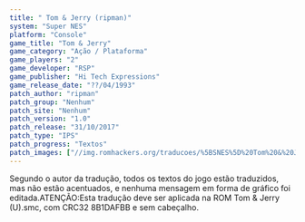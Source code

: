 ```yaml
---
title: " Tom & Jerry (ripman)"
system: "Super NES"
platform: "Console"
game_title: "Tom & Jerry"
game_category: "Ação / Plataforma"
game_players: "2"
game_developer: "RSP"
game_publisher: "Hi Tech Expressions"
game_release_date: "??/04/1993"
patch_author: "ripman"
patch_group: "Nenhum"
patch_site: "Nenhum"
patch_version: "1.0"
patch_release: "31/10/2017"
patch_type: "IPS"
patch_progress: "Textos"
patch_images: ["//img.romhackers.org/traducoes/%5BSNES%5D%20Tom%20&%20Jerry%20-%20ripman%20-%201.png","//img.romhackers.org/traducoes/%5BSNES%5D%20Tom%20&%20Jerry%20-%20ripman%20-%202.png","//img.romhackers.org/traducoes/%5BSNES%5D%20Tom%20&%20Jerry%20-%20ripman%20-%203.png"]
---
```

Segundo o autor da tradução, todos os textos do jogo estão traduzidos, mas não estão acentuados, e nenhuma mensagem em forma de gráfico foi editada.ATENÇÃO:Esta tradução deve ser aplicada na ROM Tom & Jerry (U).smc, com CRC32 8B1DAFBB e sem cabeçalho.